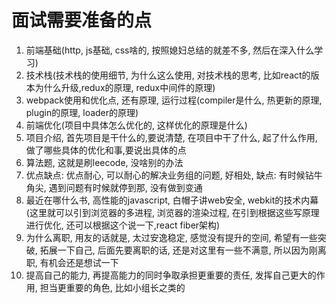 # 面试需要准备的点

1. 前端基础(http, js基础, css啥的, 按照媳妇总结的就差不多, 然后在深入什么学习)
2. 技术栈(技术栈的使用细节, 为什么这么使用, 对技术栈的思考, 比如react的版本为什么升级,redux的原理, redux中间件的原理)
3. webpack使用和优化点, 还有原理, 运行过程(compiler是什么, 热更新的原理, plugin的原理, loader的原理)
4. 前端优化(项目中具体怎么优化的, 这样优化的原理是什么)
5. 项目介绍, 首先项目是干什么的,要说清楚, 在项目中干了什么, 起了什么作用, 做了哪些具体的优化和事,要说出具体的点
6. 算法题, 这就是刷leecode, 没啥别的办法 
7. 优点缺点: 优点耐心, 可以耐心的解决业务组的问题, 好相处,  缺点: 有时候钻牛角尖, 遇到问题有时候就停到那, 没有做到变通
8. 最近在哪什么书, 高性能的javascript, 白帽子讲web安全, webkit的技术内幕(这里就可以引到浏览器的多进程, 浏览器的渲染过程, 在引到根据这些写原理进行优化, 还可以根据这个说一下,react fiber架构)
9. 为什么离职, 用友的话就是, 太过安逸稳定, 感觉没有提升的空间, 希望有一些突破, 拓展一下自己, 后面先要离职的话, 还是对这里有一些不满意, 所以因为刚离职, 有机会还是想试一下
10. 提高自己的能力, 再提高能力的同时争取承担更重要的责任, 发挥自己更大的作用, 担当更重要的角色, 比如小组长之类的